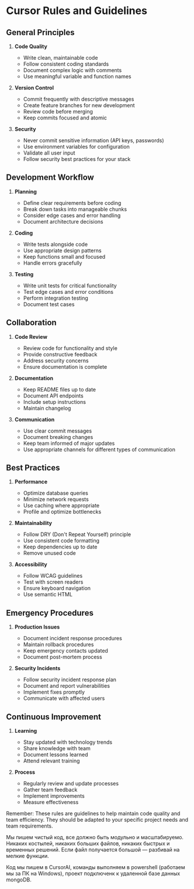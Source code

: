 # Cursor Rules and Guidelines

## General Principles
1. **Code Quality**
   - Write clean, maintainable code
   - Follow consistent coding standards
   - Document complex logic with comments
   - Use meaningful variable and function names

2. **Version Control**
   - Commit frequently with descriptive messages
   - Create feature branches for new development
   - Review code before merging
   - Keep commits focused and atomic

3. **Security**
   - Never commit sensitive information (API keys, passwords)
   - Use environment variables for configuration
   - Validate all user input
   - Follow security best practices for your stack

## Development Workflow
1. **Planning**
   - Define clear requirements before coding
   - Break down tasks into manageable chunks
   - Consider edge cases and error handling
   - Document architecture decisions

2. **Coding**
   - Write tests alongside code
   - Use appropriate design patterns
   - Keep functions small and focused
   - Handle errors gracefully

3. **Testing**
   - Write unit tests for critical functionality
   - Test edge cases and error conditions
   - Perform integration testing
   - Document test cases

## Collaboration
1. **Code Review**
   - Review code for functionality and style
   - Provide constructive feedback
   - Address security concerns
   - Ensure documentation is complete

2. **Documentation**
   - Keep README files up to date
   - Document API endpoints
   - Include setup instructions
   - Maintain changelog

3. **Communication**
   - Use clear commit messages
   - Document breaking changes
   - Keep team informed of major updates
   - Use appropriate channels for different types of communication

## Best Practices
1. **Performance**
   - Optimize database queries
   - Minimize network requests
   - Use caching where appropriate
   - Profile and optimize bottlenecks

2. **Maintainability**
   - Follow DRY (Don't Repeat Yourself) principle
   - Use consistent code formatting
   - Keep dependencies up to date
   - Remove unused code

3. **Accessibility**
   - Follow WCAG guidelines
   - Test with screen readers
   - Ensure keyboard navigation
   - Use semantic HTML

## Emergency Procedures
1. **Production Issues**
   - Document incident response procedures
   - Maintain rollback procedures
   - Keep emergency contacts updated
   - Document post-mortem process

2. **Security Incidents**
   - Follow security incident response plan
   - Document and report vulnerabilities
   - Implement fixes promptly
   - Communicate with affected users

## Continuous Improvement
1. **Learning**
   - Stay updated with technology trends
   - Share knowledge with team
   - Document lessons learned
   - Attend relevant training

2. **Process**
   - Regularly review and update processes
   - Gather team feedback
   - Implement improvements
   - Measure effectiveness

Remember: These rules are guidelines to help maintain code quality and team efficiency. They should be adapted to your specific project needs and team requirements. 

Мы пишем чистый код, все должно быть модульно и масштабируемо. Никаких костылей, никаких больших файлов, никаких быстрых и временных решений. Если файл получается большой — разбивай на мелкие функции.

Код мы пишем в CursorAI, команды выполняем в powershell (работаем мы за ПК на Windows), проект подключенк к удаленной базе данных mongoDB.